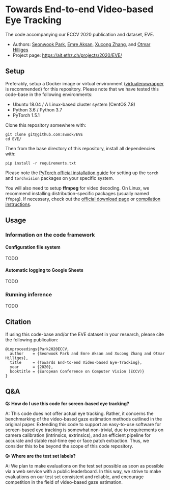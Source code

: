# Towards End-to-end Video-based Eye Tracking

The code accompanying our ECCV 2020 publication and dataset, EVE.

* Authors: [Seonwook Park](https://ait.ethz.ch/people/spark/), [Emre Aksan](https://ait.ethz.ch/people/eaksan/), [Xucong Zhang](https://ait.ethz.ch/people/zhang/), and [Otmar Hilliges](https://ait.ethz.ch/people/hilliges/)
* Project page: https://ait.ethz.ch/projects/2020/EVE/


## Setup

Preferably, setup a Docker image or virtual environment ([virtualenvwrapper](https://virtualenvwrapper.readthedocs.io/en/latest/install.html) is recommended) for this repository. Please note that we have tested this code-base in the following environments:
* Ubuntu 18.04 / A Linux-based cluster system (CentOS 7.8)
* Python 3.6 / Python 3.7
* PyTorch 1.5.1

Clone this repository somewhere with:

    git clone git@github.com:swook/EVE
    cd EVE/

Then from the base directory of this repository, install all dependencies with:

    pip install -r requirements.txt

Please note the [PyTorch official installation guide](https://pytorch.org/get-started/locally/) for setting up the `torch` and `torchvision` packages on your specific system.

You will also need to setup **ffmpeg** for video decoding. On Linux, we recommend installing distribution-specific packages (usually named `ffmpeg`). If necessary, check out the [official download page](https://ffmpeg.org/download.html) or [compilation instructions](https://trac.ffmpeg.org/wiki/CompilationGuide).


## Usage

### Information on the code framework

#### Configuration file system

TODO

#### Automatic logging to Google Sheets

TODO

### Running inference

TODO

## Citation
If using this code-base and/or the EVE dataset in your research, please cite the following publication:

    @inproceedings{Park2020ECCV,
      author    = {Seonwook Park and Emre Aksan and Xucong Zhang and Otmar Hilliges},
      title     = {Towards End-to-end Video-based Eye-Tracking},
      year      = {2020},
      booktitle = {European Conference on Computer Vision (ECCV)}
    }

## Q&A

**Q: How do I use this code for screen-based eye tracking?**

A: This code does not offer actual eye tracking. Rather, it concerns the benchmarking of the video-based gaze estimation methods outlined in the original paper. Extending this code to support an easy-to-use software for screen-based eye tracking is somewhat non-trivial, due to requirements on camera calibration (intrinsics, extrinsics), and an efficient pipeline for accurate and stable real-time eye or face patch extraction. Thus, we consider this to be beyond the scope of this code repository.

**Q: Where are the test set labels?**

A: We plan to make evaluations on the test set possible as soon as possible via a web service with a public leaderboard. In this way, we strive to make evaluations on our test set consistent and reliable, and encourage competition in the field of video-based gaze estimation.
